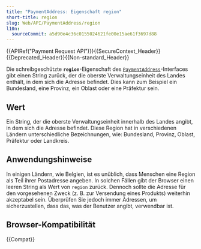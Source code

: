 ```yaml
---
title: "PaymentAddress: Eigenschaft region"
short-title: region
slug: Web/API/PaymentAddress/region
l10n:
  sourceCommit: a5d90e4c36c0155024621fe00e15ae61f3697d88
---
```


{{APIRef("Payment Request API")}}{{SecureContext_Header}}{{Deprecated_Header}}{{Non-standard_Header}}

Die schreibgeschützte **`region`**-Eigenschaft des
[`PaymentAddress`](/de/docs/Web/API/PaymentAddress)-Interfaces gibt einen String zurück, der die oberste
Verwaltungseinheit des Landes enthält, in dem sich die Adresse befindet. Dies kann zum Beispiel ein Bundesland, eine Provinz, ein Oblast oder eine Präfektur sein.

## Wert

Ein String, der die oberste Verwaltungseinheit innerhalb des
Landes angibt, in dem sich die Adresse befindet. Diese Region hat in
verschiedenen Ländern unterschiedliche Bezeichnungen, wie: Bundesland, Provinz, Oblast, Präfektur oder Landkreis.

## Anwendungshinweise

In einigen Ländern, wie Belgien, ist es unüblich, dass Menschen eine Region als Teil
ihrer Postadresse angeben. In solchen Fällen gibt der Browser einen leeren String als Wert
von `region` zurück. Dennoch sollte die Adresse für den vorgesehenen Zweck (z. B. zur Versendung eines Produkts) weiterhin akzeptabel sein. Überprüfen Sie jedoch immer Adressen, um sicherzustellen, dass das, was der Benutzer angibt, verwendbar ist.

## Browser-Kompatibilität

{{Compat}}
